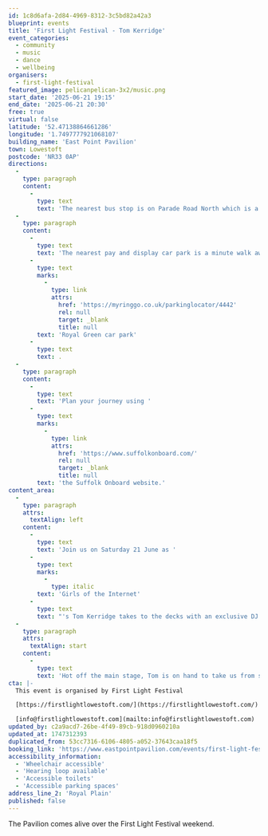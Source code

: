 ```yaml
---
id: 1c8d6afa-2d84-4969-8312-3c5bd82a42a3
blueprint: events
title: 'First Light Festival - Tom Kerridge'
event_categories:
  - community
  - music
  - dance
  - wellbeing
organisers:
  - first-light-festival
featured_image: pelicanpelican-3x2/music.png
start_date: '2025-06-21 19:15'
end_date: '2025-06-21 20:30'
free: true
virtual: false
latitude: '52.47138864661286'
longitude: '1.7497777921068107'
building_name: 'East Point Pavilion'
town: Lowestoft
postcode: 'NR33 0AP'
directions:
  -
    type: paragraph
    content:
      -
        type: text
        text: 'The nearest bus stop is on Parade Road North which is a three minute walk from East Point Pavilion. There is a selection of buses which connect us to the town centre for example, No X2, X22 and 109.'
  -
    type: paragraph
    content:
      -
        type: text
        text: 'The nearest pay and display car park is a minute walk away at '
      -
        type: text
        marks:
          -
            type: link
            attrs:
              href: 'https://myringgo.co.uk/parkinglocator/4442'
              rel: null
              target: _blank
              title: null
        text: 'Royal Green car park'
      -
        type: text
        text: .
  -
    type: paragraph
    content:
      -
        type: text
        text: 'Plan your journey using '
      -
        type: text
        marks:
          -
            type: link
            attrs:
              href: 'https://www.suffolkonboard.com/'
              rel: null
              target: _blank
              title: null
        text: 'the Suffolk Onboard website.'
content_area:
  -
    type: paragraph
    attrs:
      textAlign: left
    content:
      -
        type: text
        text: 'Join us on Saturday 21 June as '
      -
        type: text
        marks:
          -
            type: italic
        text: 'Girls of the Internet'
      -
        type: text
        text: "'s Tom Kerridge takes to the decks with an exclusive DJ set!"
  -
    type: paragraph
    attrs:
      textAlign: start
    content:
      -
        type: text
        text: 'Hot off the main stage, Tom is on hand to take us from sunlight to dusk.'
cta: |-
  This event is organised by First Light Festival

  [https://firstlightlowestoft.com/](https://firstlightlowestoft.com/)

  [info@firstlightlowestoft.com](mailto:info@firstlightlowestoft.com)
updated_by: c2a9acd7-26be-4f49-89cb-918d0960210a
updated_at: 1747312393
duplicated_from: 53cc7316-6106-4805-a052-37643caa18f5
booking_link: 'https://www.eastpointpavilion.com/events/first-light-festival-tom-kerridge'
accessibility_information:
  - 'Wheelchair accessible'
  - 'Hearing loop available'
  - 'Accessible toilets'
  - 'Accessible parking spaces'
address_line_2: 'Royal Plain'
published: false
---
```

The Pavilion comes alive over the First Light Festival weekend.